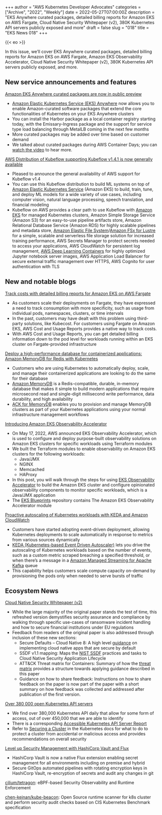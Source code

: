 +++
author = "AWS Kubernetes Developer Advocates"
categories = ["Archive", "2022", "Weekly"]
date = 2022-05-27T07:00:00Z
description = "EKS Anywhere curated packages, detailed billing reports for Amazon EKS on AWS Fargate, Cloud Native Security Whitepaper (v2), 380K Kubernetes API servers publicly exposed and more"
draft = false
slug = "018"
title = "EKS News 018"
+++

{{< eo >}}

In this issue, we’ll cover EKS Anywhere curated packages, detailed billing reports for Amazon EKS on AWS Fargate, Amazon EKS Observability Accelerator, Cloud Native Security Whitepaper (v2), 380K Kubernetes API servers publicly exposed, and more.

## New service announcements and features

[Amazon EKS Anywhere curated packages are now in public preview](https://aws.amazon.com/about-aws/whats-new/2022/05/amazon-eks-anywhere-curated-packages-preview/)

* [Amazon Elastic Kubernetes Service (EKS) Anywhere](https://aws.amazon.com/eks/eks-anywhere/) now allows you to enable Amazon-curated software packages that extend the core functionalities of Kubernetes on your EKS Anywhere clusters
* You can install the Harbor package as a local container registry starting today, with the Emissary-Ingress package and the support for service type load balancing through MetalLB coming in the next few months
* More curated packages may be added over time based on customer demand
* We talked about curated packages during AWS Container Days; you can [watch the video](https://www.twitch.tv/videos/1481899649?t=00h31m40s) to hear more.

[AWS Distribution of Kubeflow supporting Kubeflow v1.4.1 is now generally available](https://aws.amazon.com/about-aws/whats-new/2022/05/aws-distribution-kubeflow-supporting-kubeflow-v1-4-1-generally-available/)

* Pleased to announce the general availability of AWS support for Kubeflow v1.4
* You can use this Kubeflow distribution to build ML systems on top of [Amazon Elastic Kubernetes Service](https://aws.amazon.com/eks/) (Amazon EKS) to build, train, tune, and deploy ML models for a wide variety of use cases, including computer vision, natural language processing, speech translation, and financial modeling
* Kubeflow on AWS provides a clear path to use Kubeflow with [Amazon EKS](https://aws.amazon.com/eks/) for managed Kubernetes clusters, Amazon Simple Storage Service (Amazon S3) for an easy-to-use pipeline artifacts store, Amazon Relational Database Service (Amazon RDS) for highly scalable pipelines and metadata store, [Amazon Elastic File System](https://aws.amazon.com/efs/)/[Amazon FSx for Lustre](https://aws.amazon.com/fsx/lustre/) for a simple, scalable and serverless file storage solution for increased training performance, AWS Secrets Manager to protect secrets needed to access your applications, AWS CloudWatch for persistent log management, [AWS Deep Learning Containers](https://docs.aws.amazon.com/deep-learning-containers/latest/devguide/what-is-dlc.html) for highly optimized Jupyter notebook server images, AWS Application Load Balancer for secure external traffic management over HTTPS, AWS Cognito for user authentication with TLS

## New and notable blogs

[Track costs with detailed billing reports for Amazon EKS on AWS Fargate](https://aws.amazon.com/blogs/containers/track-costs-with-detailed-billing-reports-for-amazon-eks-on-aws-fargate/)

* As customers scale their deployments on Fargate, they have expressed a need to track consumption with more specificity, such as usage from individual pods, namespaces, clusters, or time intervals
* In the past, customers may have dealt with this problem using third-party solutions, like Kubecost. For customers using Fargate on Amazon EKS, AWS Cost and Usage Reports provides a native way to track costs.
* With AWS Cost and Usage Reports, you can get detailed billing information down to the pod level for workloads running within an EKS cluster on Fargate-provided infrastructure

[Deploy a high-performance database for containerized applications: Amazon MemoryDB for Redis with Kubernetes](https://aws.amazon.com/blogs/database/deploy-a-high-performance-database-for-containerized-applications-amazon-memorydb-for-redis-with-kubernetes/)

* Customers who are using Kubernetes to automatically deploy, scale, and manage their containerized applications are looking to do the same for their database
* [Amazon MemoryDB](https://aws.amazon.com/memorydb/) is a Redis-compatible, durable, in-memory database that makes it simple to build modern applications that require microsecond read and single-digit millisecond write performance, data durability, and high availability
* [ACK for MemoryDB](https://aws-controllers-k8s.github.io/community/docs/tutorials/memorydb-example/) enables you to provision and manage MemoryDB clusters as part of your Kubernetes applications using your normal infrastructure management workflows

[Introducing Amazon EKS Observability Accelerator](https://aws.amazon.com/blogs/mt/introducing-amazon-eks-observability-accelerator/)

* On May 17, 2022, AWS announced EKS Observability Accelerator, which is used to configure and deploy purpose-built observability solutions on Amazon EKS clusters for specific workloads using Terraform modules
* We built the Terraform modules to enable observability on Amazon EKS clusters for the following workloads:
  * Java/JMX
  * NGINX
  * Memcached
  * HAProxy
* In this post, you will walk through the steps for using [EKS Observability Accelerator](https://github.com/aws-ia/terraform-aws-eks-blueprints/tree/main/examples/observability) to build the Amazon EKS cluster and configure opinionated observability components to monitor specific workloads, which is a Java/JMX application
* The [EKS Blueprints](https://github.com/aws-ia/terraform-aws-eks-blueprints) repository contains The Amazon EKS Observability Accelerator module

[Proactive autoscaling of Kubernetes workloads with KEDA and Amazon CloudWatch](https://aws.amazon.com/blogs/mt/proactive-autoscaling-of-kubernetes-workloads-with-keda-using-metrics-ingested-into-amazon-cloudwatch/)

* Customers have started adopting event-driven deployment, allowing Kubernetes deployments to scale automatically in response to metrics from various sources dynamically
* [KEDA (Kubernetes-based Event Driven Autoscaler)](https://keda.sh/) lets you drive the autoscaling of Kubernetes workloads based on the number of events, such as a custom metric scraped breaching a specified threshold, or when there’s a message in a [Amazon Managed Streaming for Apache Kafka](https://aws.amazon.com/msk/) queue
* This capability helps customers scale compute capacity on-demand by provisioning the pods only when needed to serve bursts of traffic

## Ecosystem News

[Cloud Native Security Whitepaper (v2)](https://github.com/cncf/tag-security/blob/main/security-whitepaper/v2/CNCF_cloud-native-security-whitepaper-May2022-v2.pdf)

* While the large majority of the original paper stands the test of time, this refreshed version demystifies security assurance and compliance by walking through specific use-cases of ransomware incident handling and how to secure financial institutions under EU regulations
* Feedback from readers of the original paper is also addressed through inclusion of these new sections:
  * Secure Defaults – Cloud Native 8: A high level [guidance](https://github.com/cncf/tag-security/blob/main/security-whitepaper/secure-defaults-cloud-native-8.md) on implementing cloud native apps that are secure by default
  * SSDF v1.1 mapping: Maps the [NIST SSDF](https://csrc.nist.gov/publications/detail/sp/800-218/final) practices and tasks to Cloud Native Security Application Lifecycle
  * ATT&CK Threat matrix for Containers: Summary of how the [threat matrix](https://attack.mitre.org/matrices/enterprise/containers/) provides a structure towards applying guidance described in this paper
  * Guidance on how to share feedback: Instructions on how to share feedback on the paper is now part of the paper with a short summary on how feedback was collected and addressed after publication of the first version.

[Over 380 000 open Kubernetes API servers](https://www.shadowserver.org/news/over-380-000-open-kubernetes-api-servers/)

* We find over 380,000 Kubernetes API daily that allow for some form of access, out of over 450,000 that we are able to identify
* There is a corresponding [Accessible Kubernetes API Server Report](https://www.shadowserver.org/what-we-do/network-reporting/accessible-kubernetes-api-server-report/)
* Refer to [Securing a Cluster](https://kubernetes.io/docs/tasks/administer-cluster/securing-a-cluster/) in the Kubernetes docs for what to do to protect a cluster from accidental or malicious access and provides recommendations on overall security

[Level up Security Management with HashiCorp Vault and Flux](https://www.weave.works/blog/hashicorp-vault-flux-secret-management)

* HashiCorp Vault is now a native Flux extension enabling secret management for all environments including on premise and hybrid
* Secure GitOps automated pipelines with rotating encryption keys in HashiCorp Vault, re-encryption of secrets and audit any changes in git

[cilium/tetragon](https://github.com/cilium/tetragon): eBPF-based Security Observability and Runtime Enforcement

[chen-keinan/kube-beacon](https://github.com/chen-keinan/kube-beacon): Open Source runtime scanner for k8s cluster and perform security audit checks based on CIS Kubernetes Benchmark specification
